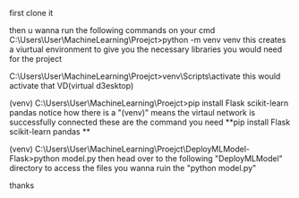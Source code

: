 first clone it 

then u wanna run the following commands on your cmd 
C:\Users\User\MachineLearning\Proejct>python -m venv venv  this creates a viurtual environment to give you the necessary libraries you would need for the project 


C:\Users\User\MachineLearning\Proejct>venv\Scripts\activate
this would activate that VD(virtual d3esktop)
 
(venv) C:\Users\User\MachineLearning\Proejct>pip install Flask scikit-learn pandas   notice how there is a "(venv)" means the virtaul network is successfully connected these are the command you need **pip install Flask scikit-learn pandas **

(venv) C:\Users\User\MachineLearning\Proejct\DeployMLModel-Flask>python model.py   then head over to the following "DeployMLModel" directory to  access the files you wanna ruin the "python model.py"


thanks
